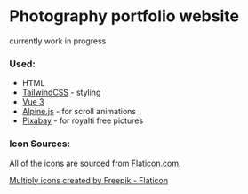 # Photography portfolio website

currently work in progress

### Used:

- HTML
- [TailwindCSS](https://tailwindcss.com/) - styling
- [Vue 3](https://vuejs.org/)
- [Alpine.js](https://alpinejs.dev/) - for scroll animations
- [Pixabay](https://pixabay.com/) - for royalti free pictures

### Icon Sources:

All of the icons are sourced from [Flaticon.com](https://www.flaticon.com/).

<a href="https://www.flaticon.com/free-icons/multiply" title="multiply icons">Multiply icons created by Freepik - Flaticon</a>
